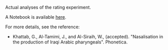 Actual analyses of the rating experiment.

A Notebook is available [here](Rating-VQ-Nas-Phonetica.nb.html).

For more details, see the reference:
* Khattab, G., Al-Tamimi, J., and Al-Siraih, W., (accepted). "Nasalisation in the production of Iraqi Arabic pharyngeals". Phonetica.

